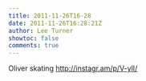 ```yaml
---
title: 2011-11-26T16-28
date: 2011-11-26T16:28:21Z
author: Lee Turner
showtoc: false
comments: true
---
```


Oliver skating http://instagr.am/p/V-ylI/

